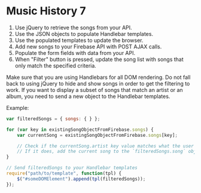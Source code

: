 # Music History 7

1. Use jQuery to retrieve the songs from your API.
1. Use the JSON objects to populate Handlebar templates.
1. Use the populated templates to update the browser.
1. Add new songs to your Firebase API with POST AJAX calls.
1. Populate the form fields with data from your API.
1. When "Filter" button is pressed, update the song list with songs that only match the specified criteria.

Make sure that you are using Handlebars for all DOM rendering. Do not fall back to using jQuery to hide and show songs in order to get the filtering to work. If you want to display a subset of songs that match an artist or an album, you need to send a new object to the Handlebar templates.

Example:

```js
var filteredSongs = { songs: { } };

for (var key in existingSongObjectFromFirebase.songs) {
    var currentSong = existingSongObjectFromFirebase.songs[key];

    // Check if the currentSong.artist key value matches what the user selected
    // If it does, add the current song to the `filteredSongs.song` object
}

// Send filteredSongs to your Handlebar templates
require("path/to/template", function(tpl) {
    $("#someDOMElement").append(tpl(filteredSongs));
});
```
